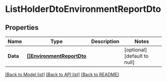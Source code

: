 # ListHolderDtoEnvironmentReportDto

## Properties
Name | Type | Description | Notes
------------ | ------------- | ------------- | -------------
**Data** | [**[]EnvironmentReportDto**](EnvironmentReportDto.md) |  | [optional] [default to null]

[[Back to Model list]](../README.md#documentation-for-models) [[Back to API list]](../README.md#documentation-for-api-endpoints) [[Back to README]](../README.md)


